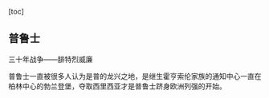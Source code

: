 [toc]


## 普鲁士

三十年战争——腓特烈威廉


普鲁士一直被很多人认为是普的龙兴之地，是继生霍亨索伦家族的通知中心一直在柏林中心的勃兰登堡，夺取西里西亚才是普鲁士跻身欧洲列强的开始。


















































